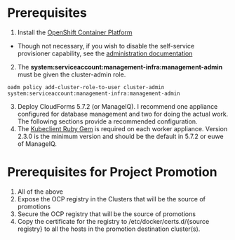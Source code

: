 # Prerequisites
1. Install the [OpenShift Container Platform](https://docs.openshift.com/enterprise/3.2/install_config/install/index.html)
  * Though not necessary, if you wish to disable the self-service provisioner capability, see the [administration documentation](https://docs.openshift.com/enterprise/3.2/admin_guide/managing_projects.html)
2. The **system:serviceaccount:management-infra:management-admin** must be given the cluster-admin role.
```terminal
oadm policy add-cluster-role-to-user cluster-admin system:serviceaccount:management-infra:management-admin
```
3. Deploy CloudForms 5.7.2 (or ManageIQ).  I recommend one appliance configured for database management and two for doing the actual work.  The following sections provide a recommended configuration.
4. The [Kubeclient Ruby Gem](https://github.com/abonas/kubeclient.git) is required on each worker appliance.  Version 2.3.0 is the minimum version and should be the default in 5.7.2 or euwe of ManageIQ.

# Prerequisites for Project Promotion
1. All of the above
2. Expose the OCP registry in the Clusters that will be the source of promotions
3. Secure the OCP registry that will be the source of promotions
4. Copy the certificate for the registry to /etc/docker/certs.d/{source registry} to all the hosts in the promotion destination cluster(s).

